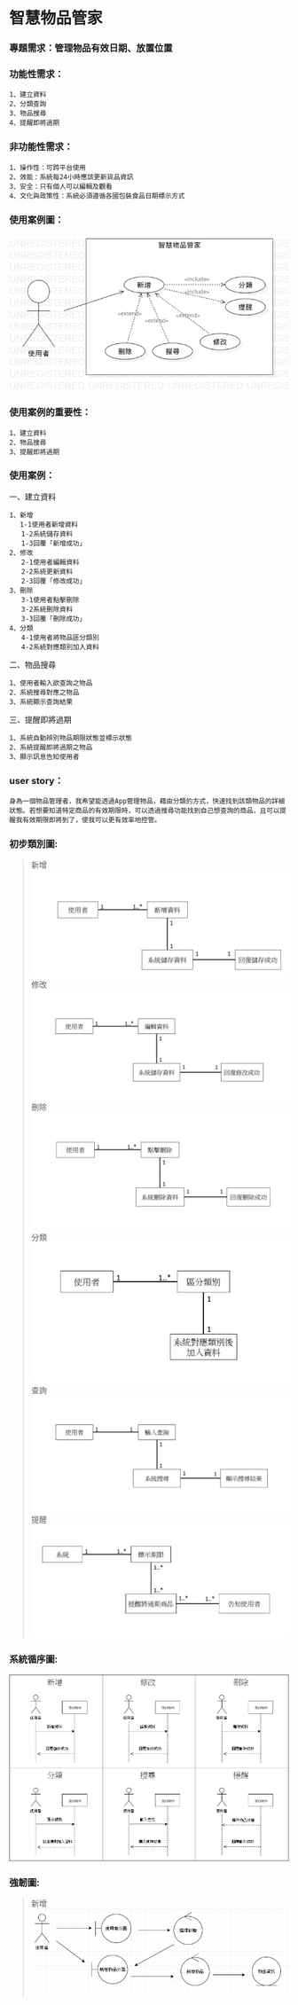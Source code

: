# 智慧物品管家
### 專題需求：管理物品有效日期、放置位置
### 功能性需求：
```
1、建立資料
2、分類查詢
3、物品搜尋
4、提醒即將過期
```
### 非功能性需求：
```
1、操作性：可跨平台使用
2、效能：系統每24小時應該更新貨品資訊
3、安全：只有個人可以編輯及觀看
4、文化與政策性：系統必須遵循各國包裝食品日期標示方式
```
### 使用案例圖：
![使用案例圖](使用案例圖.png "MAGIC SHOP")

### 使用案例的重要性：
```
1、建立資料
2、物品搜尋
3、提醒即將過期
```
### 使用案例：

一、建立資料
```
1、新增
　 1-1使用者新增資料
   1-2系統儲存資料
   1-3回覆「新增成功」
2、修改
   2-1使用者編輯資料
   2-2系統更新資料
   2-3回覆「修改成功」
3、刪除
   3-1使用者點擊刪除
   3-2系統刪除資料
   3-3回覆「刪除成功」
4、分類
   4-1使用者將物品區分類別
   4-2系統對應類別加入資料
```
二、物品搜尋
```
1、使用者輸入欲查詢之物品
2、系統搜尋對應之物品
3、系統顯示查詢結果
```
三、提醒即將過期
```
1、系統自動辨別物品期限狀態並標示狀態
2、系統提醒即將過期之物品
3、顯示訊息告知使用者
```

### user story：
```
身為一個物品管理者，我希望能透過App管理物品，藉由分類的方式，快速找到該類物品的詳細狀態。若想要知道特定商品的有效期限時，可以透過搜尋功能找到自己想查詢的商品，且可以提醒我有效期限即將到了，使我可以更有效率地控管。
```

### 初步類別圖:
> 新增
![初步類別圖](1.jpg "新增")
> 修改
![初步類別圖](2.jpg "修改")
> 刪除
![初步類別圖](3.jpg "刪除")
> 分類
![初步類別圖](4.jpg "分類")
> 查詢
![初步類別圖](5.jpg "查詢P")
> 提醒
![初步類別圖](6.jpg "提醒")

### 系統循序圖:
![系統循序圖](系統循序圖.png "系統循序圖")

### 強韌圖:
> 新增
![強韌圖](新增.PNG "新增")
